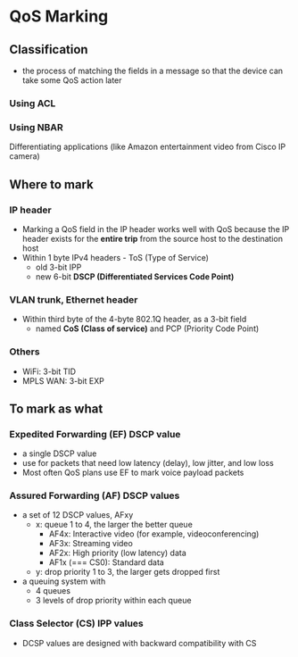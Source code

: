 # QoS Marking
## Classification
- the process of matching the fields in a message so that the device can take some QoS action later

### Using ACL

### Using NBAR
Differentiating applications (like Amazon entertainment video from Cisco IP camera)

## Where to mark
### IP header
- Marking a QoS field in the IP header works well with QoS because the IP header exists for the **entire trip** from the source host to the destination host
- Within 1 byte IPv4 headers - ToS (Type of Service)
    - old 3-bit IPP
    - new 6-bit **DSCP (Differentiated Services Code Point)**

### VLAN trunk, Ethernet header
- Within third byte of the 4-byte 802.1Q header, as a 3-bit field
    - named **CoS (Class of service)** and PCP (Priority Code Point)

### Others
- WiFi: 3-bit TID
- MPLS WAN: 3-bit EXP

## To mark as what

### Expedited Forwarding (EF) DSCP value
- a single DSCP value
- use for packets that need low latency (delay), low jitter, and low loss
- Most often QoS plans use EF to mark voice payload packets

### Assured Forwarding (AF) DSCP values
- a set of 12 DSCP values, AFxy
    - x: queue 1 to 4, the larger the better queue
        - AF4x: Interactive video (for example, videoconferencing)
        - AF3x: Streaming video
        - AF2x: High priority (low latency) data
        - AF1x (=== CS0): Standard data
    - y: drop priority 1 to 3, the larger gets dropped first
- a queuing system with 
    - 4 queues
    - 3 levels of drop priority within each queue

### Class Selector (CS) IPP values
- DCSP values are designed with backward compatibility with CS

